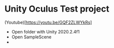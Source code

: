 # Unity Oculus Test project
(Youtube)[https://youtu.be/GQF2ZLWYkRs]

* Open folder with Unity 2020.2.4f1
* Open SampleScene
* 
